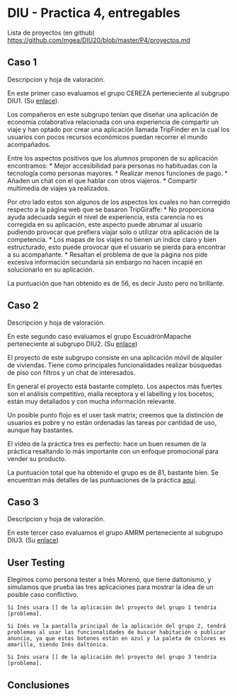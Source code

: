 # DIU - Practica 4, entregables

Lista de proyectos (en github) https://github.com/mgea/DIU20/blob/master/P4/proyectos.md


## Caso 1

Descripcion y hoja de valoración.    

En este primer caso evaluamos el grupo CEREZA perteneciente al subgrupo DIU1. (Su [enlace](https://github.com/DavidGmezHdez/DIU20)).

Los compañeros en este subgrupo tenían que diseñar una aplicación de economía colaborativa relacionada con una experiencia de compartir un viaje y  han optado por crear una aplicación llamada TripFinder en la cual los usuarios con pocos recursos económicos puedan recorrer el mundo acompañados.

Entre los aspectos positivos que los alumnos proponen de su aplicación encontramos:
	* Mejor accesibilidad para personas no habituadas con la tecnología como personas mayores.
	* Realizar menos funciones de pago.
	* Añaden un chat con el que hablar con otros viajeros.
	* Compartir multimedia de viajes ya realizados.
	
Por otro lado estos son algunos de los aspectos los cuales no han corregido respecto a la página web que se basaron TripGiraffe:
	* No proporciona ayuda adecuada según el nivel de experiencia, esta carencia no es corregida en su aplicación, este aspecto puede abrumar al usuario pudiendo provocar que prefiera viajar solo o utilizar otra aplicación de la competencia.
	* Los mapas de los viajes no tienen un índice claro y bien estructurado, esto puede provocar que el usuario se pierda para encontrar a su acompañante.
	* Resaltan el problema de que la página nos pide excesiva información secundaria sin embargo no hacen incapié en solucionarlo en su aplicación.
	
	
La puntuación que han obtenido es de 56, es decir Justo pero no brillante.


## Caso 2

Descripcion y hoja de valoración.  

En este segundo caso evaluamos el grupo EscuadrónMapache perteneciente al subgrupo DIU2. (Su [enlace](https://github.com/Galactic-O/DIU20))

El proyecto de este subgrupo consiste en una aplicación móvil de alquiler de viviendas. Tiene como principales funcionalidades realizar búsquedas de piso con filtros y un chat de interesados.

En general el proyecto está bastante completo. Los aspectos más fuertes son el análisis competitivo, malla receptora y el labelling y los bocetos; están muy detallados y con mucha información relevante.

Un posible punto flojo es el user task matrix; creemos que la distinción de usuarios es pobre y no están ordenadas las tareas por cantidad de uso, aunque hay bastantes.

El vídeo de la práctica tres es perfecto: hace un buen resumen de la práctica resaltando lo más importante con un enfoque promocional para vender su producto.

La puntuación total que ha obtenido el grupo es de 81, bastante bien. Se encuentran más detalles de las puntuaciones de la práctica [aquí](DIU2.ESCUADRONMAPACHE_review.pdf).

## Caso 3

Descripcion y hoja de valoración.   

En este tercer caso evaluamos el grupo AMRM perteneciente al subgrupo DIU3. (Su [enlace](https://github.com/suribel/DIU20))

## User Testing

Elegimos como persona tester a Inés Moreno, que tiene daltonismo, y simulamos que prueba las tres aplicaciones para mostrar la idea de un posible caso conflictivo.
	
	Si Inés usara [] de la aplicación del proyecto del grupo 1 tendría [problema].
	
	Si Inés ve la pantalla principal de la aplicación del grupo 2, tendrá problemas al usar las funcionalidades de buscar habitación o publicar anuncio, ya que estos botones están en azul y la paleta de colores es amarilla, siendo Inés daltónica.

	Si Inés usara [] de la aplicación del proyecto del grupo 3 tendría [problema].


## Conclusiones
